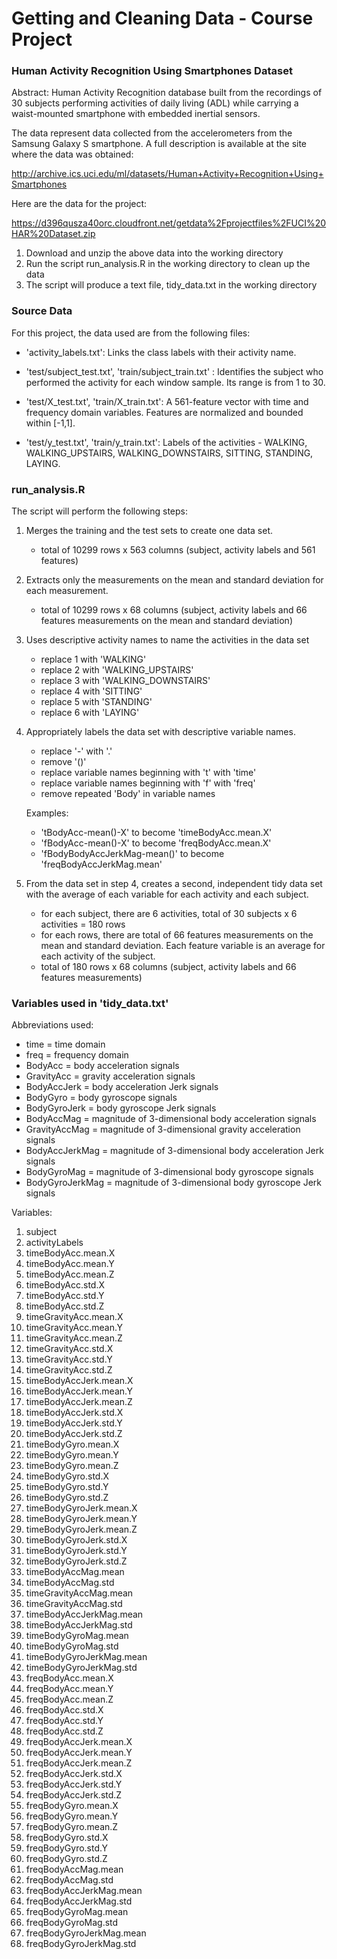 # Getting and Cleaning Data - Course Project #

### Human Activity Recognition Using Smartphones Dataset ###
Abstract: Human Activity Recognition database built from the recordings of 30 subjects performing activities of daily living (ADL) while carrying a waist-mounted smartphone with embedded inertial sensors.

The data represent data collected from the accelerometers from the Samsung Galaxy S smartphone. A full description is available at the site where the data was obtained: 

http://archive.ics.uci.edu/ml/datasets/Human+Activity+Recognition+Using+Smartphones 

Here are the data for the project: 

https://d396qusza40orc.cloudfront.net/getdata%2Fprojectfiles%2FUCI%20HAR%20Dataset.zip

1. Download and unzip the above data into the working directory
2. Run the script run_analysis.R in the working directory to clean up the data
3. The script will produce a text file, tidy_data.txt in the working directory

### Source Data ###
For this project, the data used are from the following files:
 
* 'activity_labels.txt': Links the class labels with their activity name.

* 'test/subject_test.txt', 'train/subject_train.txt' : Identifies the subject who performed the activity for each window sample. Its range is from 1 to 30.

* 'test/X_test.txt', 'train/X_train.txt': A 561-feature vector with time and frequency domain variables. Features are normalized and bounded within [-1,1].

* 'test/y_test.txt', 'train/y_train.txt': Labels of the activities - WALKING, WALKING_UPSTAIRS, WALKING_DOWNSTAIRS, SITTING, STANDING, LAYING. 

### run_analysis.R ###
The script will perform the following steps:

1. Merges the training and the test sets to create one data set.
	* total of 10299 rows x 563 columns (subject, activity labels and 561 features)

2. Extracts only the measurements on the mean and standard deviation for each measurement. 
	* total of 10299 rows x 68 columns (subject, activity labels and 66 features measurements on the mean and standard deviation)

3. Uses descriptive activity names to name the activities in the data set
	* replace 1 with 'WALKING'
	* replace 2 with 'WALKING_UPSTAIRS'
	* replace 3 with 'WALKING_DOWNSTAIRS'
	* replace 4 with 'SITTING'
	* replace 5 with 'STANDING'
	* replace 6 with 'LAYING'

4. Appropriately labels the data set with descriptive variable names.
	* replace '-' with '.' 
	* remove '()'
	* replace variable names beginning with 't' with 'time'
	* replace variable names beginning with 'f' with 'freq'
	* remove repeated 'Body' in variable names
	
	Examples:
	
	* 'tBodyAcc-mean()-X' to become 'timeBodyAcc.mean.X'
	* 'fBodyAcc-mean()-X' to become 'freqBodyAcc.mean.X'
	* 'fBodyBodyAccJerkMag-mean()' to become 'freqBodyAccJerkMag.mean'

5. From the data set in step 4, creates a second, independent tidy data set with the average of each variable for each activity and each subject.
 	* for each subject, there are 6 activities, total of 30 subjects x 6 activities = 180 rows
 	* for each rows, there are total of 66 features measurements on the mean and standard deviation. Each feature variable is an average for each activity of the subject. 
 	* total of 180 rows x 68 columns (subject, activity labels and 66 features measurements)

### Variables used in 'tidy_data.txt' ###

Abbreviations used:

* time = time domain
* freq = frequency domain
* BodyAcc = body acceleration signals 
* GravityAcc = gravity acceleration signals
* BodyAccJerk = body acceleration Jerk signals
* BodyGyro = body gyroscope signals
* BodyGyroJerk = body gyroscope Jerk signals
* BodyAccMag = magnitude of 3-dimensional body acceleration signals
* GravityAccMag = magnitude of 3-dimensional gravity acceleration signals
* BodyAccJerkMag = magnitude of 3-dimensional body acceleration Jerk signals 
* BodyGyroMag = magnitude of 3-dimensional body gyroscope signals
* BodyGyroJerkMag = magnitude of 3-dimensional body gyroscope Jerk signals

Variables:

1. subject 
2. activityLabels 
3. timeBodyAcc.mean.X 
4. timeBodyAcc.mean.Y 
5. timeBodyAcc.mean.Z 
6. timeBodyAcc.std.X 
7. timeBodyAcc.std.Y 
8. timeBodyAcc.std.Z 
9. timeGravityAcc.mean.X 
10. timeGravityAcc.mean.Y 
11. timeGravityAcc.mean.Z 
12. timeGravityAcc.std.X 
13. timeGravityAcc.std.Y 
14. timeGravityAcc.std.Z 
15. timeBodyAccJerk.mean.X 
16. timeBodyAccJerk.mean.Y 
17. timeBodyAccJerk.mean.Z 
18. timeBodyAccJerk.std.X 
19. timeBodyAccJerk.std.Y 
20. timeBodyAccJerk.std.Z 
21. timeBodyGyro.mean.X 
22. timeBodyGyro.mean.Y 
23. timeBodyGyro.mean.Z 
24. timeBodyGyro.std.X 
25. timeBodyGyro.std.Y 
26. timeBodyGyro.std.Z 
27. timeBodyGyroJerk.mean.X 
28. timeBodyGyroJerk.mean.Y 
29. timeBodyGyroJerk.mean.Z 
30. timeBodyGyroJerk.std.X 
31. timeBodyGyroJerk.std.Y 
32. timeBodyGyroJerk.std.Z 
33. timeBodyAccMag.mean 
34. timeBodyAccMag.std 
35. timeGravityAccMag.mean 
36. timeGravityAccMag.std 
37. timeBodyAccJerkMag.mean 
38. timeBodyAccJerkMag.std 
39. timeBodyGyroMag.mean 
40. timeBodyGyroMag.std 
41. timeBodyGyroJerkMag.mean 
42. timeBodyGyroJerkMag.std 
43. freqBodyAcc.mean.X 
44. freqBodyAcc.mean.Y 
45. freqBodyAcc.mean.Z 
46. freqBodyAcc.std.X 
47. freqBodyAcc.std.Y 
48. freqBodyAcc.std.Z 
49. freqBodyAccJerk.mean.X 
50. freqBodyAccJerk.mean.Y 
51. freqBodyAccJerk.mean.Z 
52. freqBodyAccJerk.std.X 
53. freqBodyAccJerk.std.Y 
54. freqBodyAccJerk.std.Z 
55. freqBodyGyro.mean.X 
56. freqBodyGyro.mean.Y 
57. freqBodyGyro.mean.Z 
58. freqBodyGyro.std.X 
59. freqBodyGyro.std.Y 
60. freqBodyGyro.std.Z 
61. freqBodyAccMag.mean 
62. freqBodyAccMag.std 
63. freqBodyAccJerkMag.mean 
64. freqBodyAccJerkMag.std 
65. freqBodyGyroMag.mean 
66. freqBodyGyroMag.std 
67. freqBodyGyroJerkMag.mean 
68. freqBodyGyroJerkMag.std